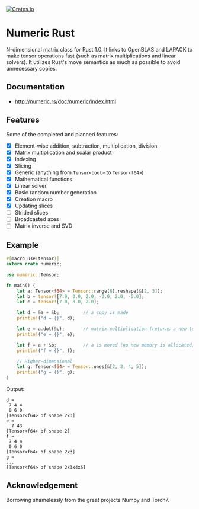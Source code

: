 [![Crates.io](https://img.shields.io/crates/v/numeric.svg)](https://crates.io/crates/numeric)

# Numeric Rust

N-dimensional matrix class for Rust 1.0. It links to OpenBLAS and LAPACK to make tensor
operations fast (such as matrix multiplications and linear solvers). It utilizes
Rust's move semantics as much as possible to avoid unnecessary copies.

## Documentation

* http://numeric.rs/doc/numeric/index.html

## Features

Some of the completed and planned features:

* [x] Element-wise addition, subtraction, multiplication, division
* [x] Matrix multiplication and scalar product
* [x] Indexing
* [x] Slicing
* [x] Generic (anything from `Tensor<bool>` to `Tensor<f64>`)
* [x] Mathematical functions
* [x] Linear solver
* [x] Basic random number generation
* [x] Creation macro
* [x] Updating slices
* [ ] Strided slices
* [ ] Broadcasted axes
* [ ] Matrix inverse and SVD

## Example

```rust
#[macro_use(tensor)]
extern crate numeric;

use numeric::Tensor;

fn main() {
    let a: Tensor<f64> = Tensor::range(6).reshape(&[2, 3]);
    let b = tensor![7.0, 3.0, 2.0; -3.0, 2.0, -5.0];
    let c = tensor![7.0, 3.0, 2.0];

    let d = &a + &b;         // a copy is made
    println!("d = {}", d);

    let e = a.dot(&c);       // matrix multiplication (returns a new tensor)
    println!("e = {}", e);

    let f = a + &b;          // a is moved (no new memory is allocated)
    println!("f = {}", f);

    // Higher-dimensional
    let g: Tensor<f64> = Tensor::ones(&[2, 3, 4, 5]);
    println!("g = {}", g);
}
```

Output:

```
d =
 7 4 4
 0 6 0
[Tensor<f64> of shape 2x3]
e =
  7 43
[Tensor<f64> of shape 2]
f =
 7 4 4
 0 6 0
[Tensor<f64> of shape 2x3]
g =
...
[Tensor<f64> of shape 2x3x4x5]
```

## Acknowledgement

Borrowing shamelessly from the great projects Numpy and Torch7.
